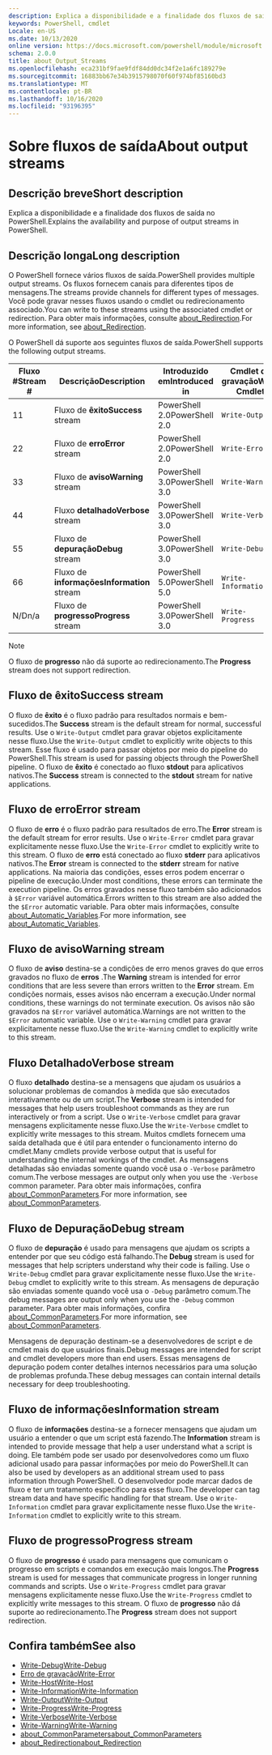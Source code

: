 ```yaml
---
description: Explica a disponibilidade e a finalidade dos fluxos de saída no PowerShell.
keywords: PowerShell, cmdlet
Locale: en-US
ms.date: 10/13/2020
online version: https://docs.microsoft.com/powershell/module/microsoft.powershell.core/about/about_output_streams?view=powershell-6&WT.mc_id=ps-gethelp
schema: 2.0.0
title: about_Output_Streams
ms.openlocfilehash: eca231bf9fae9fdf84dd0dc34f2e1a6fc189279e
ms.sourcegitcommit: 16883bb67e34b3915798070f60f974bf85160bd3
ms.translationtype: MT
ms.contentlocale: pt-BR
ms.lasthandoff: 10/16/2020
ms.locfileid: "93196395"
---
```

# <a name="about-output-streams"></a><span data-ttu-id="e73e7-104">Sobre fluxos de saída</span><span class="sxs-lookup"><span data-stu-id="e73e7-104">About output streams</span></span>

## <a name="short-description"></a><span data-ttu-id="e73e7-105">Descrição breve</span><span class="sxs-lookup"><span data-stu-id="e73e7-105">Short description</span></span>
<span data-ttu-id="e73e7-106">Explica a disponibilidade e a finalidade dos fluxos de saída no PowerShell.</span><span class="sxs-lookup"><span data-stu-id="e73e7-106">Explains the availability and purpose of output streams in PowerShell.</span></span>

## <a name="long-description"></a><span data-ttu-id="e73e7-107">Descrição longa</span><span class="sxs-lookup"><span data-stu-id="e73e7-107">Long description</span></span>

<span data-ttu-id="e73e7-108">O PowerShell fornece vários fluxos de saída.</span><span class="sxs-lookup"><span data-stu-id="e73e7-108">PowerShell provides multiple output streams.</span></span> <span data-ttu-id="e73e7-109">Os fluxos fornecem canais para diferentes tipos de mensagens.</span><span class="sxs-lookup"><span data-stu-id="e73e7-109">The streams provide channels for different types of messages.</span></span> <span data-ttu-id="e73e7-110">Você pode gravar nesses fluxos usando o cmdlet ou redirecionamento associado.</span><span class="sxs-lookup"><span data-stu-id="e73e7-110">You can write to these streams using the associated cmdlet or redirection.</span></span> <span data-ttu-id="e73e7-111">Para obter mais informações, consulte [about_Redirection](about_Redirection.md).</span><span class="sxs-lookup"><span data-stu-id="e73e7-111">For more information, see [about_Redirection](about_Redirection.md).</span></span>

<span data-ttu-id="e73e7-112">O PowerShell dá suporte aos seguintes fluxos de saída.</span><span class="sxs-lookup"><span data-stu-id="e73e7-112">PowerShell supports the following output streams.</span></span>

| <span data-ttu-id="e73e7-113">Fluxo #</span><span class="sxs-lookup"><span data-stu-id="e73e7-113">Stream #</span></span> |      <span data-ttu-id="e73e7-114">Descrição</span><span class="sxs-lookup"><span data-stu-id="e73e7-114">Description</span></span>       | <span data-ttu-id="e73e7-115">Introduzido em</span><span class="sxs-lookup"><span data-stu-id="e73e7-115">Introduced in</span></span>  |    <span data-ttu-id="e73e7-116">Cmdlet de gravação</span><span class="sxs-lookup"><span data-stu-id="e73e7-116">Write Cmdlet</span></span>     |
| -------- | ---------------------- | -------------- | ------------------- |
| <span data-ttu-id="e73e7-117">1</span><span class="sxs-lookup"><span data-stu-id="e73e7-117">1</span></span>        | <span data-ttu-id="e73e7-118">Fluxo de **êxito**</span><span class="sxs-lookup"><span data-stu-id="e73e7-118">**Success** stream</span></span>     | <span data-ttu-id="e73e7-119">PowerShell 2.0</span><span class="sxs-lookup"><span data-stu-id="e73e7-119">PowerShell 2.0</span></span> | `Write-Output`      |
| <span data-ttu-id="e73e7-120">2</span><span class="sxs-lookup"><span data-stu-id="e73e7-120">2</span></span>        | <span data-ttu-id="e73e7-121">Fluxo de **erro**</span><span class="sxs-lookup"><span data-stu-id="e73e7-121">**Error** stream</span></span>       | <span data-ttu-id="e73e7-122">PowerShell 2.0</span><span class="sxs-lookup"><span data-stu-id="e73e7-122">PowerShell 2.0</span></span> | `Write-Error`       |
| <span data-ttu-id="e73e7-123">3</span><span class="sxs-lookup"><span data-stu-id="e73e7-123">3</span></span>        | <span data-ttu-id="e73e7-124">Fluxo de **aviso**</span><span class="sxs-lookup"><span data-stu-id="e73e7-124">**Warning** stream</span></span>     | <span data-ttu-id="e73e7-125">PowerShell 3.0</span><span class="sxs-lookup"><span data-stu-id="e73e7-125">PowerShell 3.0</span></span> | `Write-Warning`     |
| <span data-ttu-id="e73e7-126">4</span><span class="sxs-lookup"><span data-stu-id="e73e7-126">4</span></span>        | <span data-ttu-id="e73e7-127">Fluxo **detalhado**</span><span class="sxs-lookup"><span data-stu-id="e73e7-127">**Verbose** stream</span></span>     | <span data-ttu-id="e73e7-128">PowerShell 3.0</span><span class="sxs-lookup"><span data-stu-id="e73e7-128">PowerShell 3.0</span></span> | `Write-Verbose`     |
| <span data-ttu-id="e73e7-129">5</span><span class="sxs-lookup"><span data-stu-id="e73e7-129">5</span></span>        | <span data-ttu-id="e73e7-130">Fluxo de **depuração**</span><span class="sxs-lookup"><span data-stu-id="e73e7-130">**Debug** stream</span></span>       | <span data-ttu-id="e73e7-131">PowerShell 3.0</span><span class="sxs-lookup"><span data-stu-id="e73e7-131">PowerShell 3.0</span></span> | `Write-Debug`       |
| <span data-ttu-id="e73e7-132">6</span><span class="sxs-lookup"><span data-stu-id="e73e7-132">6</span></span>        | <span data-ttu-id="e73e7-133">Fluxo de **informações**</span><span class="sxs-lookup"><span data-stu-id="e73e7-133">**Information** stream</span></span> | <span data-ttu-id="e73e7-134">PowerShell 5.0</span><span class="sxs-lookup"><span data-stu-id="e73e7-134">PowerShell 5.0</span></span> | `Write-Information` |
| <span data-ttu-id="e73e7-135">N/D</span><span class="sxs-lookup"><span data-stu-id="e73e7-135">n/a</span></span>      | <span data-ttu-id="e73e7-136">Fluxo de **progresso**</span><span class="sxs-lookup"><span data-stu-id="e73e7-136">**Progress** stream</span></span>    | <span data-ttu-id="e73e7-137">PowerShell 3.0</span><span class="sxs-lookup"><span data-stu-id="e73e7-137">PowerShell 3.0</span></span> | `Write-Progress`    |

> [!NOTE]
> <span data-ttu-id="e73e7-138">O fluxo de **progresso** não dá suporte ao redirecionamento.</span><span class="sxs-lookup"><span data-stu-id="e73e7-138">The **Progress** stream does not support redirection.</span></span>

## <a name="success-stream"></a><span data-ttu-id="e73e7-139">Fluxo de êxito</span><span class="sxs-lookup"><span data-stu-id="e73e7-139">Success stream</span></span>

<span data-ttu-id="e73e7-140">O fluxo de **êxito** é o fluxo padrão para resultados normais e bem-sucedidos.</span><span class="sxs-lookup"><span data-stu-id="e73e7-140">The **Success** stream is the default stream for normal, successful results.</span></span>
<span data-ttu-id="e73e7-141">Use o `Write-Output` cmdlet para gravar objetos explicitamente nesse fluxo.</span><span class="sxs-lookup"><span data-stu-id="e73e7-141">Use the `Write-Output` cmdlet to explicitly write objects to this stream.</span></span> <span data-ttu-id="e73e7-142">Esse fluxo é usado para passar objetos por meio do pipeline do PowerShell.</span><span class="sxs-lookup"><span data-stu-id="e73e7-142">This stream is used for passing objects through the PowerShell pipeline.</span></span> <span data-ttu-id="e73e7-143">O fluxo de **êxito** é conectado ao fluxo **stdout** para aplicativos nativos.</span><span class="sxs-lookup"><span data-stu-id="e73e7-143">The **Success** stream is connected to the **stdout** stream for native applications.</span></span>

## <a name="error-stream"></a><span data-ttu-id="e73e7-144">Fluxo de erro</span><span class="sxs-lookup"><span data-stu-id="e73e7-144">Error stream</span></span>

<span data-ttu-id="e73e7-145">O fluxo de **erro** é o fluxo padrão para resultados de erro.</span><span class="sxs-lookup"><span data-stu-id="e73e7-145">The **Error** stream is the default stream for error results.</span></span> <span data-ttu-id="e73e7-146">Use o `Write-Error` cmdlet para gravar explicitamente nesse fluxo.</span><span class="sxs-lookup"><span data-stu-id="e73e7-146">Use the `Write-Error` cmdlet to explicitly write to this stream.</span></span> <span data-ttu-id="e73e7-147">O fluxo de **erro** está conectado ao fluxo **stderr** para aplicativos nativos.</span><span class="sxs-lookup"><span data-stu-id="e73e7-147">The **Error** stream is connected to the **stderr** stream for native applications.</span></span> <span data-ttu-id="e73e7-148">Na maioria das condições, esses erros podem encerrar o pipeline de execução.</span><span class="sxs-lookup"><span data-stu-id="e73e7-148">Under most conditions, these errors can terminate the execution pipeline.</span></span> <span data-ttu-id="e73e7-149">Os erros gravados nesse fluxo também são adicionados à `$Error` variável automática.</span><span class="sxs-lookup"><span data-stu-id="e73e7-149">Errors written to this stream are also added the the `$Error` automatic variable.</span></span> <span data-ttu-id="e73e7-150">Para obter mais informações, consulte [about_Automatic_Variables](about_Automatic_Variables.md).</span><span class="sxs-lookup"><span data-stu-id="e73e7-150">For more information, see [about_Automatic_Variables](about_Automatic_Variables.md).</span></span>

## <a name="warning-stream"></a><span data-ttu-id="e73e7-151">Fluxo de aviso</span><span class="sxs-lookup"><span data-stu-id="e73e7-151">Warning stream</span></span>

<span data-ttu-id="e73e7-152">O fluxo de **aviso** destina-se a condições de erro menos graves do que erros gravados no fluxo de **erros** .</span><span class="sxs-lookup"><span data-stu-id="e73e7-152">The **Warning** stream is intended for error conditions that are less severe than errors written to the **Error** stream.</span></span> <span data-ttu-id="e73e7-153">Em condições normais, esses avisos não encerram a execução.</span><span class="sxs-lookup"><span data-stu-id="e73e7-153">Under normal conditions, these warnings do not terminate execution.</span></span> <span data-ttu-id="e73e7-154">Os avisos não são gravados na `$Error` variável automática.</span><span class="sxs-lookup"><span data-stu-id="e73e7-154">Warnings are not written to the `$Error` automatic variable.</span></span> <span data-ttu-id="e73e7-155">Use o `Write-Warning` cmdlet para gravar explicitamente nesse fluxo.</span><span class="sxs-lookup"><span data-stu-id="e73e7-155">Use the `Write-Warning` cmdlet to explicitly write to this stream.</span></span>

## <a name="verbose-stream"></a><span data-ttu-id="e73e7-156">Fluxo Detalhado</span><span class="sxs-lookup"><span data-stu-id="e73e7-156">Verbose stream</span></span>

<span data-ttu-id="e73e7-157">O fluxo **detalhado** destina-se a mensagens que ajudam os usuários a solucionar problemas de comandos à medida que são executados interativamente ou de um script.</span><span class="sxs-lookup"><span data-stu-id="e73e7-157">The **Verbose** stream is intended for messages that help users troubleshoot commands as they are run interactively or from a script.</span></span> <span data-ttu-id="e73e7-158">Use o `Write-Verbose` cmdlet para gravar mensagens explicitamente nesse fluxo.</span><span class="sxs-lookup"><span data-stu-id="e73e7-158">Use the `Write-Verbose` cmdlet to explicitly write messages to this stream.</span></span> <span data-ttu-id="e73e7-159">Muitos cmdlets fornecem uma saída detalhada que é útil para entender o funcionamento interno do cmdlet.</span><span class="sxs-lookup"><span data-stu-id="e73e7-159">Many cmdlets provide verbose output that is useful for understanding the internal workings of the cmdlet.</span></span> <span data-ttu-id="e73e7-160">As mensagens detalhadas são enviadas somente quando você usa o `-Verbose` parâmetro comum.</span><span class="sxs-lookup"><span data-stu-id="e73e7-160">The verbose messages are output only when you use the `-Verbose` common parameter.</span></span> <span data-ttu-id="e73e7-161">Para obter mais informações, confira [about_CommonParameters](about_CommonParameters.md).</span><span class="sxs-lookup"><span data-stu-id="e73e7-161">For more information, see [about_CommonParameters](about_CommonParameters.md).</span></span>

## <a name="debug-stream"></a><span data-ttu-id="e73e7-162">Fluxo de Depuração</span><span class="sxs-lookup"><span data-stu-id="e73e7-162">Debug stream</span></span>

<span data-ttu-id="e73e7-163">O fluxo de **depuração** é usado para mensagens que ajudam os scripts a entender por que seu código está falhando.</span><span class="sxs-lookup"><span data-stu-id="e73e7-163">The **Debug** stream is used for messages that help scripters understand why their code is failing.</span></span> <span data-ttu-id="e73e7-164">Use o `Write-Debug` cmdlet para gravar explicitamente nesse fluxo.</span><span class="sxs-lookup"><span data-stu-id="e73e7-164">Use the `Write-Debug` cmdlet to explicitly write to this stream.</span></span> <span data-ttu-id="e73e7-165">As mensagens de depuração são enviadas somente quando você usa o `-Debug` parâmetro comum.</span><span class="sxs-lookup"><span data-stu-id="e73e7-165">The debug messages are output only when you use the `-Debug` common parameter.</span></span> <span data-ttu-id="e73e7-166">Para obter mais informações, confira [about_CommonParameters](about_CommonParameters.md).</span><span class="sxs-lookup"><span data-stu-id="e73e7-166">For more information, see [about_CommonParameters](about_CommonParameters.md).</span></span>

<span data-ttu-id="e73e7-167">Mensagens de depuração destinam-se a desenvolvedores de script e de cmdlet mais do que usuários finais.</span><span class="sxs-lookup"><span data-stu-id="e73e7-167">Debug messages are intended for script and cmdlet developers more than end users.</span></span> <span data-ttu-id="e73e7-168">Essas mensagens de depuração podem conter detalhes internos necessários para uma solução de problemas profunda.</span><span class="sxs-lookup"><span data-stu-id="e73e7-168">These debug messages can contain internal details necessary for deep troubleshooting.</span></span>

## <a name="information-stream"></a><span data-ttu-id="e73e7-169">Fluxo de informações</span><span class="sxs-lookup"><span data-stu-id="e73e7-169">Information stream</span></span>

<span data-ttu-id="e73e7-170">O fluxo de **informações** destina-se a fornecer mensagens que ajudam um usuário a entender o que um script está fazendo.</span><span class="sxs-lookup"><span data-stu-id="e73e7-170">The **Information** stream is intended to provide message that help a user understand what a script is doing.</span></span> <span data-ttu-id="e73e7-171">Ele também pode ser usado por desenvolvedores como um fluxo adicional usado para passar informações por meio do PowerShell.</span><span class="sxs-lookup"><span data-stu-id="e73e7-171">It can also be used by developers as an additional stream used to pass information through PowerShell.</span></span> <span data-ttu-id="e73e7-172">O desenvolvedor pode marcar dados de fluxo e ter um tratamento específico para esse fluxo.</span><span class="sxs-lookup"><span data-stu-id="e73e7-172">The developer can tag stream data and have specific handling for that stream.</span></span> <span data-ttu-id="e73e7-173">Use o `Write-Information` cmdlet para gravar explicitamente nesse fluxo.</span><span class="sxs-lookup"><span data-stu-id="e73e7-173">Use the `Write-Information` cmdlet to explicitly write to this stream.</span></span>

## <a name="progress-stream"></a><span data-ttu-id="e73e7-174">Fluxo de progresso</span><span class="sxs-lookup"><span data-stu-id="e73e7-174">Progress stream</span></span>

<span data-ttu-id="e73e7-175">O fluxo de **progresso** é usado para mensagens que comunicam o progresso em scripts e comandos em execução mais longos.</span><span class="sxs-lookup"><span data-stu-id="e73e7-175">The **Progress** stream is used for messages that communicate progress in longer running commands and scripts.</span></span> <span data-ttu-id="e73e7-176">Use o `Write-Progress` cmdlet para gravar mensagens explicitamente nesse fluxo.</span><span class="sxs-lookup"><span data-stu-id="e73e7-176">Use the `Write-Progress` cmdlet to explicitly write messages to this stream.</span></span> <span data-ttu-id="e73e7-177">O fluxo de **progresso** não dá suporte ao redirecionamento.</span><span class="sxs-lookup"><span data-stu-id="e73e7-177">The **Progress** stream does not support redirection.</span></span>

## <a name="see-also"></a><span data-ttu-id="e73e7-178">Confira também</span><span class="sxs-lookup"><span data-stu-id="e73e7-178">See also</span></span>

- [<span data-ttu-id="e73e7-179">Write-Debug</span><span class="sxs-lookup"><span data-stu-id="e73e7-179">Write-Debug</span></span>](xref:Microsoft.PowerShell.Utility.Write-Debug)
- [<span data-ttu-id="e73e7-180">Erro de gravação</span><span class="sxs-lookup"><span data-stu-id="e73e7-180">Write-Error</span></span>](xref:Microsoft.PowerShell.Utility.Write-Error)
- [<span data-ttu-id="e73e7-181">Write-Host</span><span class="sxs-lookup"><span data-stu-id="e73e7-181">Write-Host</span></span>](xref:Microsoft.PowerShell.Utility.Write-Host)
- [<span data-ttu-id="e73e7-182">Write-Information</span><span class="sxs-lookup"><span data-stu-id="e73e7-182">Write-Information</span></span>](xref:Microsoft.PowerShell.Utility.Write-Information)
- [<span data-ttu-id="e73e7-183">Write-Output</span><span class="sxs-lookup"><span data-stu-id="e73e7-183">Write-Output</span></span>](xref:Microsoft.PowerShell.Utility.Write-Output)
- [<span data-ttu-id="e73e7-184">Write-Progress</span><span class="sxs-lookup"><span data-stu-id="e73e7-184">Write-Progress</span></span>](xref:Microsoft.PowerShell.Utility.Write-Progress)
- [<span data-ttu-id="e73e7-185">Write-Verbose</span><span class="sxs-lookup"><span data-stu-id="e73e7-185">Write-Verbose</span></span>](xref:Microsoft.PowerShell.Utility.Write-Verbose)
- [<span data-ttu-id="e73e7-186">Write-Warning</span><span class="sxs-lookup"><span data-stu-id="e73e7-186">Write-Warning</span></span>](xref:Microsoft.PowerShell.Utility.Write-Warning)
- [<span data-ttu-id="e73e7-187">about_CommonParameters</span><span class="sxs-lookup"><span data-stu-id="e73e7-187">about_CommonParameters</span></span>](about_CommonParameters.md)
- [<span data-ttu-id="e73e7-188">about_Redirection</span><span class="sxs-lookup"><span data-stu-id="e73e7-188">about_Redirection</span></span>](about_Redirection.md)
